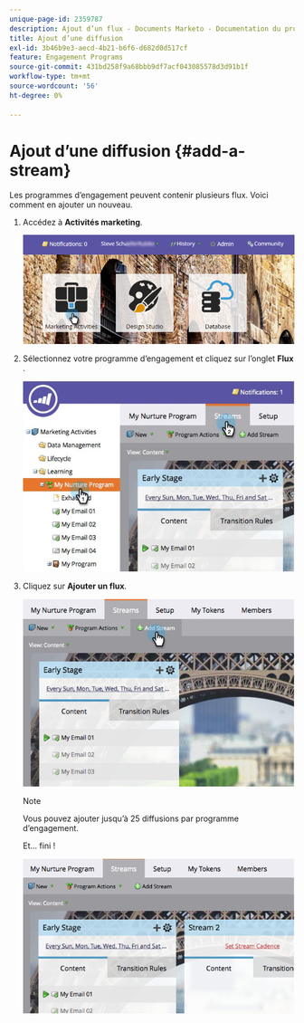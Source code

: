 ```yaml
---
unique-page-id: 2359787
description: Ajout d’un flux - Documents Marketo - Documentation du produit
title: Ajout d’une diffusion
exl-id: 3b46b9e3-aecd-4b21-b6f6-d682d0d517cf
feature: Engagement Programs
source-git-commit: 431bd258f9a68bbb9df7acf043085578d3d91b1f
workflow-type: tm+mt
source-wordcount: '56'
ht-degree: 0%

---
```


# Ajout d’une diffusion {#add-a-stream}

Les programmes d’engagement peuvent contenir plusieurs flux. Voici comment en ajouter un nouveau.

1. Accédez à **Activités marketing**.

   ![](assets/login-marketing-activities-2.png)

1. Sélectionnez votre programme d’engagement et cliquez sur l’onglet **Flux** .

   ![](assets/streamstablifecycle.jpg)

1. Cliquez sur **Ajouter un flux**.

   ![](assets/image2014-9-15-16-3a56-3a23.png)

   >[!NOTE]
   >
   >Vous pouvez ajouter jusqu’à 25 diffusions par programme d’engagement.

   Et... fini !

   ![](assets/image2014-9-15-16-3a56-3a27.png)
